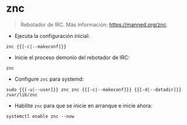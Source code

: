 # znc

> Rebotador de IRC.
> Más información: <https://manned.org/znc>.

- Ejecuta la configuración inicial:

`znc {{[-c|--makeconf]}}`

- Inicie el proceso demonio del rebotador de IRC:

`znc`

- Configure `znc` para systemd:

`sudo {{[-u|--user]}} znc znc {{[-c|--makeconf]}} {{[-d|--datadir]}} /var/lib/znc`

- Habilite `znc` para que se inicie en arranque e inicie ahora:

`systemctl enable znc --now`
